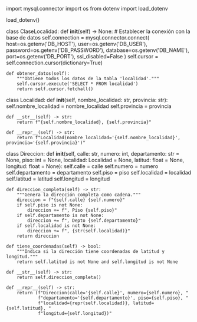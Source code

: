 import mysql.connector
import os
from dotenv import load_dotenv

load_dotenv()

class ClaseLocalidad:
    def __init__(self) -> None:
        # Establecer la conexión con la base de datos
        self.connection = mysql.connector.connect(
            host=os.getenv('DB_HOST'),
            user=os.getenv('DB_USER'),
            password=os.getenv('DB_PASSWORD'),
            database=os.getenv('DB_NAME'),
            port=os.getenv('DB_PORT'),
            ssl_disabled=False
        )
        self.cursor = self.connection.cursor(dictionary=True)

    def obtener_datos(self):
        """Obtiene todos los datos de la tabla 'localidad'."""
        self.cursor.execute('SELECT * FROM localidad')
        return self.cursor.fetchall()

class Localidad:
    def __init__(self, nombre_localidad: str, provincia: str):
        self.nombre_localidad = nombre_localidad
        self.provincia = provincia

    def __str__(self) -> str:
        return f"{self.nombre_localidad}, {self.provincia}"

    def __repr__(self) -> str:
        return f"Localidad(nombre_localidad='{self.nombre_localidad}', provincia='{self.provincia}')"

class Direccion:
    def __init__(self, calle: str, numero: int, departamento: str = None, 
                 piso: int = None, localidad: Localidad = None,
                 latitud: float = None, longitud: float = None):
        self.calle = calle
        self.numero = numero
        self.departamento = departamento
        self.piso = piso
        self.localidad = localidad
        self.latitud = latitud
        self.longitud = longitud

    def direccion_completa(self) -> str:
        """Genera la dirección completa como cadena."""
        direccion = f"{self.calle} {self.numero}"
        if self.piso is not None:
            direccion += f", Piso {self.piso}"
        if self.departamento is not None:
            direccion += f", Depto {self.departamento}"
        if self.localidad is not None:
            direccion += f", {str(self.localidad)}"
        return direccion

    def tiene_coordenadas(self) -> bool:
        """Indica si la dirección tiene coordenadas de latitud y longitud."""
        return self.latitud is not None and self.longitud is not None

    def __str__(self) -> str:
        return self.direccion_completa()

    def __repr__(self) -> str:
        return (f"Direccion(calle='{self.calle}', numero={self.numero}, "
                f"departamento='{self.departamento}', piso={self.piso}, "
                f"localidad={repr(self.localidad)}, latitud={self.latitud}, "
                f"longitud={self.longitud})"
                
